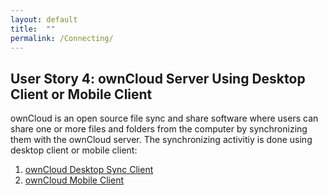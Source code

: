 ```yaml
---
layout: default
title:  ""
permalink: /Connecting/
---
```


## User Story 4: ownCloud Server Using Desktop Client or Mobile Client

ownCloud is an open source file sync and share software where users can share one or more files and folders from the computer by synchronizing them with the ownCloud server.
The synchronizing activitiy is done using desktop client or mobile client: 
1. [ownCloud Desktop Sync Client](https://sindhu4512.github.io/task/Client/)
2. [ownCloud Mobile Client]()




